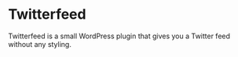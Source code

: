 # Twitterfeed

Twitterfeed is a small WordPress plugin that gives you a Twitter feed without any styling.
